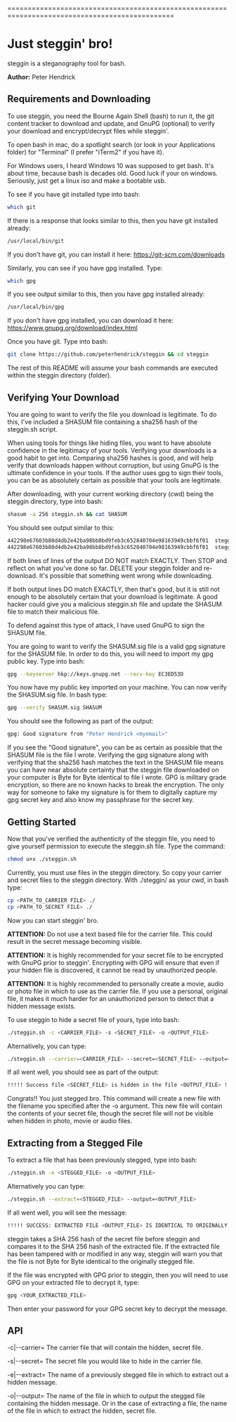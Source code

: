 ===============================================================================================


Just steggin' bro!
=======

steggin is a steganography tool for bash.

**Author:** Peter Hendrick

## Requirements and Downloading

To use steggin, you need the Bourne Again Shell (bash) to run it, the git content tracker to download and update, and GnuPG (optional) to verify your download and encrypt/decrypt files while steggin'.

To open bash in mac, do a spotlight search (or look in your Applications folder) for "Terminal" (I prefer "iTerm2" if you have it).

For Windows users, I heard Windows 10 was supposed to get bash. It's about time, because bash is decades old. Good luck if your on windows. Seriously, just get a linux iso and make a bootable usb.

To see if you have git installed type into bash:

```bash
which git
```
If there is a response that looks similar to this, then you have git installed already:

```bash
/usr/local/bin/git
```

If you don't have git, you can install it here: https://git-scm.com/downloads

Similarly, you can see if you have gpg installed. Type:

```bash
which gpg
```

If you see output similar to this, then you have gpg installed already:

```bash
/usr/local/bin/gpg
```

If you don't have gpg installed, you can download it here: https://www.gnupg.org/download/index.html

Once you have git. Type into bash:

```bash
git clone https://github.com/peterhendrick/steggin && cd steggin
```

The rest of this README will assume your bash commands are executed within the steggin directory (folder).


## Verifying Your Download

You are going to want to verify the file you download is legitimate. To do this, I've included a SHASUM file containing a sha256 hash of the steggin.sh script.

When using tools for things like hiding files, you want to have absolute confidence in the legitimacy of your tools. Verifying your downloads is a good habit to get into. Comparing sha256 hashes is good, and will help verify that downloads happen without corruption, but using GnuPG is the ultimate confidence in your tools. If the author uses gpg to sign their tools, you can be as absolutely certain as possible that your tools are legitimate.

After downloading, with your current working directory (cwd) being the steggin directory, type into bash:

```bash
shasum -a 256 steggin.sh && cat SHASUM
```

You should see output similar to this:

```bash
442298e67603b80d4db2e42ba98bb8bd9feb3c652840704e98163949cbbf6f01  steggin.sh
442298e67603b80d4db2e42ba98bb8bd9feb3c652840704e98163949cbbf6f01  steggin.sh
```

If both lines of lines of the output DO NOT match EXACTLY. Then STOP and reflect on what you've done so far. DELETE your steggin folder and re-download. It's possible that something went wrong while downloading.

If both output lines DO match EXACTLY, then that's good, but it is still not enough to be absolutely certain that your download is legitimate. A good hacker could give you a malicious steggin.sh file and update the SHASUM file to match their malicious file.

To defend against this type of attack, I have used GnuPG to sign the SHASUM file.

You are going to want to verify the SHASUM.sig file is a valid gpg signature for the SHASUM file. In order to do this, you will need to import my gpg public key. Type into bash:

```bash
gpg --keyserver hkp://keys.gnupg.net --recv-key EC3ED53D
```

You now have my public key imported on your machine. You can now verify the SHASUM.sig file. In bash type:

```bash
gpg --verify SHASUM.sig SHASUM
```
You should see the following as part of the output:

```bash
gpg: Good signature from "Peter Hendrick <myemail>"
```

If you see the "Good signature", you can be as certain as possible that the SHASUM file is the file I wrote. Verifying the gpg signature along with verifying that the sha256 hash matches the text in the SHASUM file means you can have near absolute certainty that the steggin file downloaded on your computer is Byte for Byte identical to file I wrote. GPG is military grade encryption, so there are no known hacks to break the encryption. The only way for someone to fake my signature is for them to digitally capture my gpg secret key and also know my passphrase for the secret key.


## Getting Started

Now that you've verified the authenticity of the steggin file, you need to give yourself permission to execute the steggin.sh file. Type the command:

```bash
chmod u+x ./steggin.sh
```

Currently, you must use files in the steggin directory. So copy your carrier and secret files to the steggin directory. With ./steggin/ as your cwd, in bash type:

```bash
cp <PATH_TO_CARRIER FILE> ./
cp <PATH_TO_SECRET FILE> ./
```

Now you can start steggin' bro.

**ATTENTION:** Do not use a text based file for the carrier file. This could result in the secret message becoming visible.

**ATTENTION:** It is highly recommended for your secret file to be encrypted with GnuPG prior to steggin'. Encrypting with GPG will ensure that even if your hidden file is discovered, it cannot be read by unauthorized people.

**ATTENTION:** It is highly recommended to personally create a movie, audio or photo file in which to use as the carrier file. If you use a personal, original file, it makes it much harder for an unauthorized person to detect that a hidden message exists.

To use steggin to hide a secret file of yours, type into bash:

```bash
./steggin.sh -c <CARRIER_FILE> -s <SECRET_FILE> -o <OUTPUT_FILE>
```

Alternatively, you can type:

```bash
./steggin.sh --carrier=<CARRIER_FILE> --secret=<SECRET_FILE> --output=<OUTPUT_FILE>
```

If all went well, you should see as part of the output:

```bash
!!!!! Success file <SECRET_FILE> is hidden in the file <OUTPUT_FILE> !!!!!
```

Congrats!! You just stegged bro. This command will create a new file with the filename you specified after the -o argument. This new file will contain the contents of your secret file, though the secret file will not be visible when hidden in photo, movie or audio files.

## Extracting from a Stegged File

To extract a file that has been previously stegged, type into bash:

```bash
./steggin.sh -e <STEGGED_FILE> -o <OUTPUT_FILE>
```

Alternatively you can type:

```bash
./steggin.sh --extract=<STEGGED_FILE> --output=<OUTPUT_FILE>
```

If all went well, you will see the message:

```bash
!!!!! SUCCESS: EXTRACTED FILE <OUTPUT_FILE> IS IDENTICAL TO ORIGINALLY STEGGED FILE !!!!!
```

steggin takes a SHA 256 hash of the secret file before steggin and compares it to the SHA 256 hash of the extracted file. If the extracted file has been tampered with or modified in any way, steggin will warn you that the file is not Byte for Byte identical to the originally stegged file.

If the file was encrypted with GPG prior to steggin, then you will need to use GPG on your extracted file to decrypt it, type:

```bash
gpg <YOUR_EXTRACTED_FILE>
```

Then enter your password for your GPG secret key to decrypt the message.

## API

-c|--carrier=
    The carrier file that will contain the hidden, secret file.

-s|--secret=
    The secret file you would like to hide in the carrier file.

-e|--extract=
    The name of a previously stegged file in which to extract out a hidden message.

-o|--output=
    The name of the file in which to output the stegged file containing the hidden message. Or in the case of extracting a file, the name of the file in which to extract the hidden, secret file.
